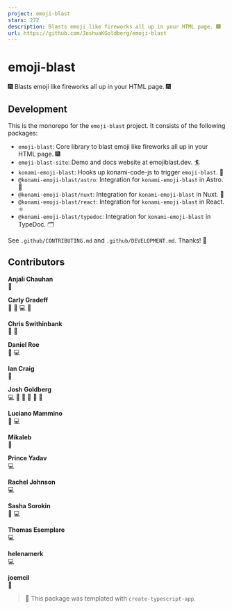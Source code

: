 ```yaml
---
project: emoji-blast
stars: 272
description: Blasts emoji like fireworks all up in your HTML page. 🎆
url: https://github.com/JoshuaKGoldberg/emoji-blast
---
```


emoji-blast
===========

🎆 Blasts emoji like fireworks all up in your HTML page. 🎆

Development
-----------

This is the monorepo for the `emoji-blast` project. It consists of the following packages:

-   `emoji-blast`: Core library to blast emoji like fireworks all up in your HTML page. 🎆
-   `emoji-blast-site`: Demo and docs website at emojiblast.dev. 🏄
-   `konami-emoji-blast`: Hooks up konami-code-js to trigger `emoji-blast`. 🎇
-   `@konami-emoji-blast/astro`: Integration for `konami-emoji-blast` in Astro. 🚀
-   `@konami-emoji-blast/nuxt`: Integration for `konami-emoji-blast` in Nuxt. 🗻
-   `@konami-emoji-blast/react`: Integration for `konami-emoji-blast` in React. ⚛️
-   `@konami-emoji-blast/typedoc`: Integration for `konami-emoji-blast` in TypeDoc. 🗂️

See `.github/CONTRIBUTING.md` and `.github/DEVELOPMENT.md`. Thanks! 💖

Contributors
------------

  
**Anjali Chauhan**  
🐛

  
**Carly Gradeff**  
🎨 🐛 💻 🤔

  
**Chris Swithinbank**  
📖 🤔

  
**Daniel Roe**  
🤔 💻

  
**Ian Craig**  
🤔

  
**Josh Goldberg**  
💻 🚧 🐛 🔧 🤔 📖

  
**Luciano Mammino**  
📖 💻

  
**Mikaleb**  
🐛

  
**Prince Yadav**  
💻

  
**Rachel Johnson**  
💻

  
**Sasha Sorokin**  
🐛 💻

  
**Thomas Esemplare**  
💻

  
**helenamerk**  
💻

  
**joemcil**  
🐛

> 💙 This package was templated with `create-typescript-app`.
